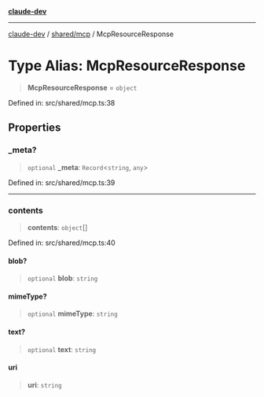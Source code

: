 [**claude-dev**](../../../README.md)

***

[claude-dev](../../../README.md) / [shared/mcp](../README.md) / McpResourceResponse

# Type Alias: McpResourceResponse

> **McpResourceResponse** = `object`

Defined in: src/shared/mcp.ts:38

## Properties

### \_meta?

> `optional` **\_meta**: `Record`\<`string`, `any`\>

Defined in: src/shared/mcp.ts:39

***

### contents

> **contents**: `object`[]

Defined in: src/shared/mcp.ts:40

#### blob?

> `optional` **blob**: `string`

#### mimeType?

> `optional` **mimeType**: `string`

#### text?

> `optional` **text**: `string`

#### uri

> **uri**: `string`
